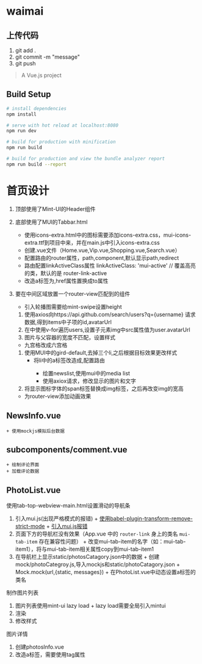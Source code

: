 # waimai

## 上传代码
1. git add .
2. git commit -m "message"
3. git push
> A Vue.js project

## Build Setup

``` bash
# install dependencies
npm install

# serve with hot reload at localhost:8080
npm run dev

# build for production with minification
npm run build

# build for production and view the bundle analyzer report
npm run build --report
```
# 首页设计
1. 顶部使用了Mint-UI的Header组件

2. 底部使用了MUI的Tabbar.html
   + 使用icons-extra.html中的图标需要添加icons-extra.css，mui-icons-extra.ttf到项目中来，并在main.js中引入icons-extra.css
   + 创建.vue文件（Home.vue,Vip.vue,Shopping.vue,Search.vue）
   + 配置路由的router属性，path,component,默认显示path,redirect
   + 路由配置linkActiveClass属性  linkActiveClass: 'mui-active' // 覆盖高亮的类，默认的是 router-link-active
   + 改造a标签为<router-link>,href属性置换成to属性

3. 要在中间区域放置一个router-view匹配到的组件
    
    + 引入轮播图需要给mint-swipe设置height
     1. 使用axios向https://api.github.com/search/users?q={username} 请求数据,得到items中子项的id,avatarUrl
     2. 在<mt-swipe-item>中使用v-for遍历users,设置子元素img中src属性值为user.avatarUrl
     3. 图片与父容器的宽度不匹配，设置样式
    + 九宫格改成六宫格
     1. 使用MUI中的gird-default,去掉三个li,之后根据目标效果更改样式
        + 将li中的a标签改造成<router-link>,配置路由
          + 绘置newslist,使用mui中的media list
          + 使用axiox请求，修改显示的图片和文字
     2. 将显示图标字体的span标签替换成img标签，之后再改变img的宽高
    + 为router-view添加动画效果 
    
## NewsInfo.vue
    + 使用mockjs模拟后台数据

## subcomponents/comment.vue 
    + 绘制评论界面
    + 加载评论数据
    
## PhotoList.vue    
使用tab-top-webview-main.html设置滑动的导航条
  1. 引入mui.js(出现严格模式的报错)
    + [使用babel-plugin-transform-remove-strict-mode](<https://github.com/genify/babel-plugin-transform-remove-strict-mode>) 
    + [引入mui.js报错](<https://blog.csdn.net/u012815877/article/details/81187826>)
  2. 页面下方的导航栏没有效果（App.vue 中的 `router-link` 身上的类名 `mui-tab-item` 存在兼容性问题）
    + 改变mui-tab-item的名字（如：mui-tab-item1），将与mui-tab-item相关属性copy到mui-tab-item1
  3. 在导航栏上显示static/photosCatagory.json中的数据
    + 创建mock/photoCategroy.js,导入mockjs和static/photoCatagory.json
    + Mock.mock(url,{static, messages})
    + 在PhotoList.vue中动态设置a标签的类名
    
 制作图片列表
  1. 图片列表使用mint-ui lazy load
    + lazy load需要全局引入mintui
  2. 渲染   
  3. 修改样式
  
  图片详情
  1. 创建photosInfo.vue
  2. 改造a标签，需要使用tag属性

